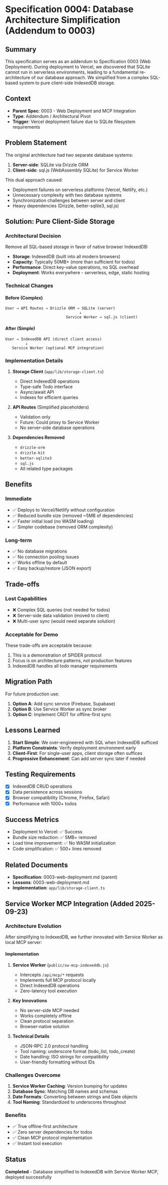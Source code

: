 # Specification 0004: Database Architecture Simplification (Addendum to 0003)

## Summary
This specification serves as an addendum to Specification 0003 (Web Deployment). During deployment to Vercel, we discovered that SQLite cannot run in serverless environments, leading to a fundamental re-architecture of our database approach. We simplified from a complex SQL-based system to pure client-side IndexedDB storage.

## Context
- **Parent Spec**: 0003 - Web Deployment and MCP Integration
- **Type**: Addendum / Architectural Pivot
- **Trigger**: Vercel deployment failure due to SQLite filesystem requirements

## Problem Statement
The original architecture had two separate database systems:
1. **Server-side**: SQLite via Drizzle ORM
2. **Client-side**: sql.js (WebAssembly SQLite) for Service Worker

This dual approach caused:
- Deployment failures on serverless platforms (Vercel, Netlify, etc.)
- Unnecessary complexity with two database systems
- Synchronization challenges between server and client
- Heavy dependencies (Drizzle, better-sqlite3, sql.js)

## Solution: Pure Client-Side Storage

### Architectural Decision
Remove all SQL-based storage in favor of native browser IndexedDB:
- **Storage**: IndexedDB (built into all modern browsers)
- **Capacity**: Typically 50MB+ (more than sufficient for todos)
- **Performance**: Direct key-value operations, no SQL overhead
- **Deployment**: Works everywhere - serverless, edge, static hosting

### Technical Changes

#### Before (Complex)
```
User → API Routes → Drizzle ORM → SQLite (server)
                                 ↓
                           Service Worker → sql.js (client)
```

#### After (Simple)
```
User → IndexedDB API (direct client access)
         ↓
   Service Worker (optional MCP integration)
```

### Implementation Details

1. **Storage Client** (`app/lib/storage-client.ts`)
   - Direct IndexedDB operations
   - Type-safe Todo interface
   - Async/await API
   - Indexes for efficient queries

2. **API Routes** (Simplified placeholders)
   - Validation only
   - Future: Could proxy to Service Worker
   - No server-side database operations

3. **Dependencies Removed**
   - `drizzle-orm`
   - `drizzle-kit`
   - `better-sqlite3`
   - `sql.js`
   - All related type packages

## Benefits

### Immediate
- ✅ Deploys to Vercel/Netlify without configuration
- ✅ Reduced bundle size (removed ~5MB of dependencies)
- ✅ Faster initial load (no WASM loading)
- ✅ Simpler codebase (removed ORM complexity)

### Long-term
- ✅ No database migrations
- ✅ No connection pooling issues
- ✅ Works offline by default
- ✅ Easy backup/restore (JSON export)

## Trade-offs

### Lost Capabilities
- ❌ Complex SQL queries (not needed for todos)
- ❌ Server-side data validation (moved to client)
- ❌ Multi-user sync (would need separate solution)

### Acceptable for Demo
These trade-offs are acceptable because:
1. This is a demonstration of SPIDER protocol
2. Focus is on architecture patterns, not production features
3. IndexedDB handles all todo manager requirements

## Migration Path
For future production use:
1. **Option A**: Add sync service (Firebase, Supabase)
2. **Option B**: Use Service Worker as sync broker
3. **Option C**: Implement CRDT for offline-first sync

## Lessons Learned

1. **Start Simple**: We over-engineered with SQL when IndexedDB sufficed
2. **Platform Constraints**: Verify deployment environment early
3. **Client-First**: For single-user apps, client storage often suffices
4. **Progressive Enhancement**: Can add server sync later if needed

## Testing Requirements
- [x] IndexedDB CRUD operations
- [x] Data persistence across sessions
- [x] Browser compatibility (Chrome, Firefox, Safari)
- [x] Performance with 1000+ todos

## Success Metrics
- Deployment to Vercel: ✅ Success
- Bundle size reduction: ✅ 5MB+ removed
- Load time improvement: ✅ No WASM initialization
- Code simplification: ✅ 500+ lines removed

## Related Documents
- **Specification**: 0003-web-deployment.md (parent)
- **Lessons**: 0003-web-deployment.md
- **Implementation**: `app/lib/storage-client.ts`

## Service Worker MCP Integration (Added 2025-09-23)

### Architecture Evolution
After simplifying to IndexedDB, we further innovated with Service Worker as local MCP server:

#### Implementation
1. **Service Worker** (`public/sw-mcp-indexeddb.js`)
   - Intercepts `/api/mcp/*` requests
   - Implements full MCP protocol locally
   - Direct IndexedDB operations
   - Zero-latency tool execution

2. **Key Innovations**
   - No server-side MCP needed
   - Works completely offline
   - Clean protocol separation
   - Browser-native solution

3. **Technical Details**
   - JSON-RPC 2.0 protocol handling
   - Tool naming: underscore format (todo_list, todo_create)
   - Date handling: ISO strings for compatibility
   - User-friendly formatting without IDs

### Challenges Overcome
1. **Service Worker Caching**: Version bumping for updates
2. **Database Sync**: Matching DB names and schemas
3. **Date Formats**: Converting between strings and Date objects
4. **Tool Naming**: Standardized to underscores throughout

### Benefits
- ✅ True offline-first architecture
- ✅ Zero server dependencies for todos
- ✅ Clean MCP protocol implementation
- ✅ Instant tool execution

## Status
**Completed** - Database simplified to IndexedDB with Service Worker MCP, deployed successfully